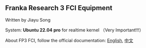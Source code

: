 
## Franka Research 3 FCI Equipment

Written by Jiayu Song

System: **Ubuntu 22.04 pro** for realtime kernel （Very Important!!!）

About FP3 FCI, follow the official documentation: [English](https://frankaemika.github.io/docs/), [中文](https://www.franka.cn/FCI/overview.html)
